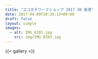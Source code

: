 ```yaml
---
title: "エコポチワークショップ 2017 IN 香港"
date: 2017-04-09T20:39:13+09:00
draft: false
layout: simple
images:
  - alt: IMG_8203.jpg
    src: img/IMG_8203.jpg
---
```

{{< gallery >}}
